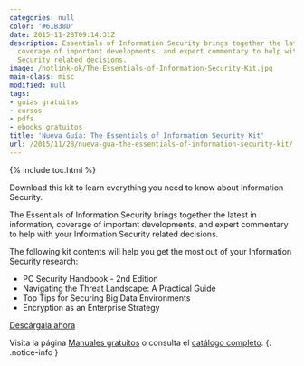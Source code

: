 ```yaml
---
categories: null
color: '#61B38D'
date: 2015-11-28T09:14:31Z
description: Essentials of Information Security brings together the latest in information,
  coverage of important developments, and expert commentary to help with your Information
  Security related decisions.
image: /hotlink-ok/The-Essentials-of-Information-Security-Kit.jpg
main-class: misc
modified: null
tags:
- guias gratuitas
- cursos
- pdfs
- ebooks gratuitos
title: 'Nueva Guía: The Essentials of Information Security Kit'
url: /2015/11/28/nueva-gua-the-essentials-of-information-security-kit/
---
```


<figure>
<amp-img on="tap:lightbox1" role="button" tabindex="0" layout="responsive" src="/assets/img/hotlink-ok/The-Essentials-of-Information-Security-Kit2.jpg" title="{{ page.title }}" alt="{{ page.title }}" width="199px" height="258px" />
</figure>

{% include toc.html %}

Download this kit to learn everything you need to know about Information Security.

The Essentials of Information Security brings together the latest in information, coverage of important developments, and expert commentary to help with your Information Security related decisions.

The following kit contents will help you get the most out of your Information Security research:

<!--ad-->

- PC Security Handbook - 2nd Edition
- Navigating the Threat Landscape: A Practical Guide
- Top Tips for Securing Big Data Environments
- Encryption as an Enterprise Strategy

<div class="button-post">
<a href="http://elbauldelprogramador.tradepub.com/c/pubRD.mpl?sr=oc&_t=oc:&pc=w_bund20" target="_blank">Descárgala ahora</a>
</div>

Visita la página [Manuales gratuitos][2] o consulta el [catálogo completo][3].
{: .notice-info }

[2]: https://elbauldelprogramador.com/manuales-gratuitos/
[3]: http://elbauldelprogramador.tradepub.com/category/information-technology/1207/ "Catálogo completo de Guías gratuítas "

